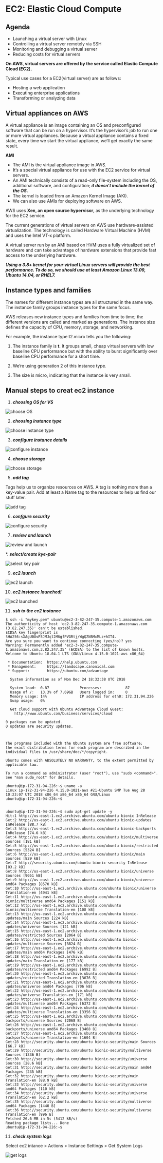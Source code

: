 # EC2: Elastic Cloud Compute

## Agenda
* Launching a virtual server with Linux
* Controlling a virtual server remotely via SSH
* Monitoring and debugging a virtual server
* Reducing costs for virtual servers

 **On AWS, virtual servers are offered by the service called Elastic Compute Cloud (EC2).**

Typical use cases for a EC2(virtual server) are as follows:

* Hosting a web application
* Executing enterprise applications
* Transforming or analyzing data

## Virtual appliances on AWS

A virtual appliance is an image containing an OS and preconfigured software that can be run on a hypervisor. It’s the hypervisor’s job to run one or more virtual appliances. Because a virtual appliance contains a fixed state, every time we start the virtual appliance, we’ll get exactly the same result.

**AMI**

* The AMI is the virtual appliance image in AWS. 
* It’s a special virtual appliance for use with the EC2 service for virtual servers. 
* An AMI technically consists of a read-only file-system including the OS, additional software, and configuration; _**it doesn’t include the kernel of the OS.**_ 
* The kernel is loaded from an Amazon Kernel Image (AKI). 
* We can also use AMIs for deploying software on AWS.

AWS uses **Xen, an open source hypervisor**, as the underlying technology for the EC2 service. 

The current generations of virtual servers on AWS use hardware-assisted virtualization. The technology is called Hardware Virtual Machine (HVM) and uses the Intel VT-x platform. 

A virtual server run by an AMI based on HVM uses a fully virtualized set of hardware and can take advantage of hardware extensions that provide fast access to the underlying hardware.

_**Using a 3.8+ kernel for your virtual Linux servers will provide the best performance. To do so, we should use at least Amazon Linux 13.09, Ubuntu 14.04, or RHEL7.**_

## Instance types and families

The names for different instance types are all structured in the same way. The instance family groups instance types for the same focus. 

AWS releases new instance types and families from time to time; the different versions are called and marked as generations. The instance size defines the capacity of CPU, memory, storage, and networking.

For example, the instance type t2.micro tells you the following:

1.  The instance family is **t**. It groups small, cheap virtual servers with low baseline CPU performance but with the ability to burst significantly over baseline CPU performance for a short time.

2.  We’re using generation 2 of this instance type.

3.  The size is micro, indicating that the instance is very small.

## Manual steps to creat ec2 instance

1. **_choosing OS for VS_**

![choose OS](img/choose_os_vm.jpeg)

2. **_choosing instance type_**

![choose instance type](img/choose_instance_type.jpeg)

3. **_configure instance details_**

![configure instance](img/configure_instance_details.jpeg)

4. **_choose storage_**

![choose storage](img/choose_storage.jpeg)

5. **_add tag_**

Tags help us to organize resources on AWS. A tag is nothing more than a key-value pair. Add at least a Name tag to the resources to help us find our stuff later. 

![add tag](img/add_tag_ec2.jpeg)

6. **_confgure security_**

![configure security](img/configure_security_ec2.jpeg)

7. **_review and launch_**

![review and launch](img/review_launch_ec2.jpeg)

*. **_select/create kye-pair_**

![select key pair](img/choose_kye_pair_ec2.jpeg)

9. **_ec2 launch_**

![ec2 launch](img/launched_ec2.jpeg)

10. **_ec2 instance launched!_**

![ec2 launched](img/ec2_instance.jpeg)

11. **_ssh to the ec2 instance_**

```
$ ssh -i "mykey.pem" ubuntu@ec2-3-82-247-35.compute-1.amazonaws.com
The authenticity of host 'ec2-3-82-247-35.compute-1.amazonaws.com (3.82.247.35)' can't be established.
ECDSA key fingerprint is SHA256:sXAgU0UvP3JMJql2M6gfPVGRtj/WgQZNBMxMLz+hIT4.
Are you sure you want to continue connecting (yes/no)? yes
Warning: Permanently added 'ec2-3-82-247-35.compute-1.amazonaws.com,3.82.247.35' (ECDSA) to the list of known hosts.
Welcome to Ubuntu 18.04.1 LTS (GNU/Linux 4.15.0-1021-aws x86_64)

 * Documentation:  https://help.ubuntu.com
 * Management:     https://landscape.canonical.com
 * Support:        https://ubuntu.com/advantage

  System information as of Mon Dec 24 18:32:38 UTC 2018

  System load:  0.87              Processes:           87
  Usage of /:   13.3% of 7.69GB   Users logged in:     0
  Memory usage: 14%               IP address for eth0: 172.31.94.226
  Swap usage:   0%

  Get cloud support with Ubuntu Advantage Cloud Guest:
    http://www.ubuntu.com/business/services/cloud

0 packages can be updated.
0 updates are security updates.



The programs included with the Ubuntu system are free software;
the exact distribution terms for each program are described in the
individual files in /usr/share/doc/*/copyright.

Ubuntu comes with ABSOLUTELY NO WARRANTY, to the extent permitted by
applicable law.

To run a command as administrator (user "root"), use "sudo <command>".
See "man sudo_root" for details.

ubuntu@ip-172-31-94-226:~$ uname -a
Linux ip-172-31-94-226 4.15.0-1021-aws #21-Ubuntu SMP Tue Aug 28 10:23:07 UTC 2018 x86_64 x86_64 x86_64 GNU/Linux
ubuntu@ip-172-31-94-226:~$ 


ubuntu@ip-172-31-94-226:~$ sudo apt-get update -y
Hit:1 http://us-east-1.ec2.archive.ubuntu.com/ubuntu bionic InRelease
Get:2 http://us-east-1.ec2.archive.ubuntu.com/ubuntu bionic-updates InRelease [88.7 kB]
Get:3 http://us-east-1.ec2.archive.ubuntu.com/ubuntu bionic-backports InRelease [74.6 kB]
Get:4 http://us-east-1.ec2.archive.ubuntu.com/ubuntu bionic/multiverse Sources [181 kB]
Get:5 http://us-east-1.ec2.archive.ubuntu.com/ubuntu bionic/restricted Sources [5324 B]
Get:6 http://us-east-1.ec2.archive.ubuntu.com/ubuntu bionic/main Sources [829 kB]              
Get:7 http://security.ubuntu.com/ubuntu bionic-security InRelease [83.2 kB]                            
Get:8 http://us-east-1.ec2.archive.ubuntu.com/ubuntu bionic/universe Sources [9051 kB]                           
Get:9 http://us-east-1.ec2.archive.ubuntu.com/ubuntu bionic/universe amd64 Packages [8570 kB]                        
Get:10 http://us-east-1.ec2.archive.ubuntu.com/ubuntu bionic/universe Translation-en [4941 kB]
Get:11 http://us-east-1.ec2.archive.ubuntu.com/ubuntu bionic/multiverse amd64 Packages [151 kB]
Get:12 http://us-east-1.ec2.archive.ubuntu.com/ubuntu bionic/multiverse Translation-en [108 kB]
Get:13 http://us-east-1.ec2.archive.ubuntu.com/ubuntu bionic-updates/main Sources [224 kB]
Get:14 http://us-east-1.ec2.archive.ubuntu.com/ubuntu bionic-updates/universe Sources [121 kB]
Get:15 http://us-east-1.ec2.archive.ubuntu.com/ubuntu bionic-updates/restricted Sources [2064 B]
Get:16 http://us-east-1.ec2.archive.ubuntu.com/ubuntu bionic-updates/multiverse Sources [3824 B]
Get:17 http://us-east-1.ec2.archive.ubuntu.com/ubuntu bionic-updates/main amd64 Packages [476 kB]
Get:18 http://us-east-1.ec2.archive.ubuntu.com/ubuntu bionic-updates/main Translation-en [177 kB]
Get:19 http://us-east-1.ec2.archive.ubuntu.com/ubuntu bionic-updates/restricted amd64 Packages [6992 B]
Get:20 http://us-east-1.ec2.archive.ubuntu.com/ubuntu bionic-updates/restricted Translation-en [3076 B]
Get:21 http://us-east-1.ec2.archive.ubuntu.com/ubuntu bionic-updates/universe amd64 Packages [706 kB]
Get:22 http://us-east-1.ec2.archive.ubuntu.com/ubuntu bionic-updates/universe Translation-en [171 kB]
Get:23 http://us-east-1.ec2.archive.ubuntu.com/ubuntu bionic-updates/multiverse amd64 Packages [6372 B]
Get:24 http://us-east-1.ec2.archive.ubuntu.com/ubuntu bionic-updates/multiverse Translation-en [3356 B]
Get:25 http://us-east-1.ec2.archive.ubuntu.com/ubuntu bionic-backports/universe Sources [2068 B]
Get:26 http://us-east-1.ec2.archive.ubuntu.com/ubuntu bionic-backports/universe amd64 Packages [3468 B]
Get:27 http://us-east-1.ec2.archive.ubuntu.com/ubuntu bionic-backports/universe Translation-en [1604 B]
Get:28 http://security.ubuntu.com/ubuntu bionic-security/main Sources [66.7 kB]
Get:29 http://security.ubuntu.com/ubuntu bionic-security/multiverse Sources [1336 B]
Get:30 http://security.ubuntu.com/ubuntu bionic-security/universe Sources [28.6 kB]
Get:31 http://security.ubuntu.com/ubuntu bionic-security/main amd64 Packages [235 kB]
Get:32 http://security.ubuntu.com/ubuntu bionic-security/main Translation-en [88.9 kB]
Get:33 http://security.ubuntu.com/ubuntu bionic-security/universe amd64 Packages [110 kB]
Get:34 http://security.ubuntu.com/ubuntu bionic-security/universe Translation-en [62.2 kB]
Get:35 http://security.ubuntu.com/ubuntu bionic-security/multiverse amd64 Packages [1440 B]
Get:36 http://security.ubuntu.com/ubuntu bionic-security/multiverse Translation-en [996 B]
Fetched 26.6 MB in 5s (5412 kB/s)              
Reading package lists... Done
ubuntu@ip-172-31-94-226:~$ 

```

11. **_check system logs_**

Select ec2 intance > Actions > Instance Settings > Get System Logs

![get logs](img/ec2_system_logs.jpeg)

